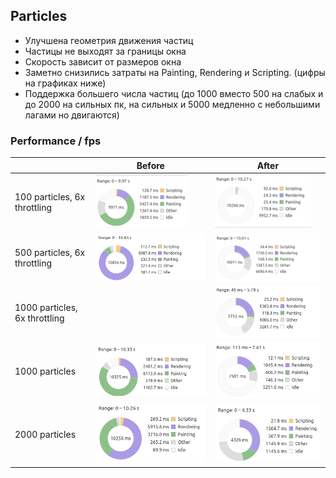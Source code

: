 ## Particles

- Улучшена геометрия движения частиц
- Частицы не выходят за границы окна
- Скорость зависит от размеров окна
- Заметно снизились затраты на Painting, Rendering и Scripting. (цифры на графиках ниже)
- Поддержка большего числа частиц (до 1000 вместо 500 на слабых и до 2000 на сильных пк, на сильных и 5000 медленно с небольшими лагами но двигаются)

### Performance / fps

|                |Before                          |After                         |
|----------------|-------------------------------|-----------------------------|
|100 particles, 6x throttling |![avg fps 30 +/-5](https://github.com/SeregaSE/particles/blob/master/tests/before_100_x6_throttling.png) |![avg fps 60 /-10](https://github.com/SeregaSE/particles/blob/master/tests/after_100_x6_throttling.png) |
|500 particles, 6x throttling |![avg fps 30 +/-5](https://github.com/SeregaSE/particles/blob/master/tests/before_500_x6_throttling.png) |![avg fps 40 /-5](https://github.com/SeregaSE/particles/blob/master/tests/after_500_x6_throttling.png) |
|1000 particles, 6x throttling | |![avg fps 20 /-5](https://github.com/SeregaSE/particles/blob/master/tests/after_1000_x6_throttling.png) |
|1000 particles |![avg fps 15 +/-5](https://github.com/SeregaSE/particles/blob/master/tests/before_1000.png) |![avg fps 35 /-10](https://github.com/SeregaSE/particles/blob/master/tests/after_1000.png) |
|2000 particles |![avg fps 15 +/-10](https://github.com/SeregaSE/particles/blob/master/tests/before_2000.png) |![avg fps 30 /-5](https://github.com/SeregaSE/particles/blob/master/tests/after_2000.png) |
